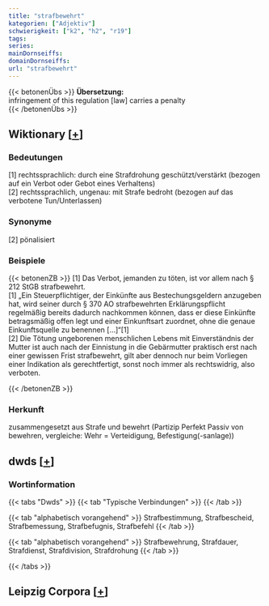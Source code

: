 ```yaml
---
title: "strafbewehrt"
kategorien: ["Adjektiv"]
schwierigkeit: ["k2", "h2", "r19"]
tags:
series:
mainDornseiffs:
domainDornseiffs:
url: "strafbewehrt"
---
```


{{< betonenÜbs >}}
**Übersetzung:**  
infringement of this regulation [law] carries a penalty  
{{< /betonenÜbs >}}

## Wiktionary [[+](https://de.wiktionary.org/wiki/strafbewehrt)]

### Bedeutungen
[1] rechtssprachlich: durch eine Strafdrohung geschützt/verstärkt (bezogen auf ein Verbot oder Gebot eines Verhaltens)  
[2] rechtssprachlich, ungenau: mit Strafe bedroht (bezogen auf das verbotene Tun/Unterlassen)  

### Synonyme
[2] pönalisiert  

### Beispiele
{{< betonenZB >}}
[1] Das Verbot, jemanden zu töten, ist vor allem nach § 212 StGB strafbewehrt.  
[1] „Ein Steuerpflichtiger, der Einkünfte aus Bestechungsgeldern anzugeben hat, wird seiner durch § 370 AO strafbewehrten Erklärungspflicht regelmäßig bereits dadurch nachkommen können, dass er diese Einkünfte betragsmäßig offen legt und einer Einkunftsart zuordnet, ohne die genaue Einkunftsquelle zu benennen […]“[1]  
[2] Die Tötung ungeborenen menschlichen Lebens mit Einverständnis der Mutter ist auch nach der Einnistung in die Gebärmutter praktisch erst nach einer gewissen Frist strafbewehrt, gilt aber dennoch nur beim Vorliegen einer Indikation als gerechtfertigt, sonst noch immer als rechtswidrig, also verboten.  

{{< /betonenZB >}}
### Herkunft
zusammengesetzt aus Strafe und bewehrt (Partizip Perfekt Passiv von bewehren, vergleiche: Wehr = Verteidigung, Befestigung(-sanlage))  



## dwds [[+](https://www.dwds.de/wb/strafbewehrt)]

### Wortinformation
{{< tabs "Dwds" >}}
{{< tab "Typische Verbindungen" >}}
{{< /tab >}}

{{< tab "alphabetisch vorangehend" >}}
Strafbestimmung, Strafbescheid, Strafbemessung, Strafbefugnis, Strafbefehl
{{< /tab >}}

{{< tab "alphabetisch vorangehend" >}}
Strafbewehrung, Strafdauer, Strafdienst, Strafdivision, Strafdrohung
{{< /tab >}}

{{< /tabs >}}

## Leipzig Corpora [[+](https://corpora.uni-leipzig.de/en/res?word=strafbewehrt&corpusId=deu_newscrawl-public_2018)]

